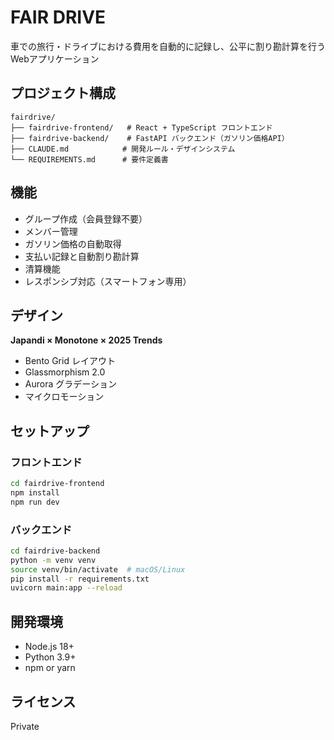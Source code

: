 # FAIR DRIVE

車での旅行・ドライブにおける費用を自動的に記録し、公平に割り勘計算を行うWebアプリケーション

## プロジェクト構成

```
fairdrive/
├── fairdrive-frontend/   # React + TypeScript フロントエンド
├── fairdrive-backend/    # FastAPI バックエンド（ガソリン価格API）
├── CLAUDE.md            # 開発ルール・デザインシステム
└── REQUIREMENTS.md      # 要件定義書
```

## 機能

- グループ作成（会員登録不要）
- メンバー管理
- ガソリン価格の自動取得
- 支払い記録と自動割り勘計算
- 清算機能
- レスポンシブ対応（スマートフォン専用）

## デザイン

**Japandi × Monotone × 2025 Trends**
- Bento Grid レイアウト
- Glassmorphism 2.0
- Aurora グラデーション
- マイクロモーション

## セットアップ

### フロントエンド

```bash
cd fairdrive-frontend
npm install
npm run dev
```

### バックエンド

```bash
cd fairdrive-backend
python -m venv venv
source venv/bin/activate  # macOS/Linux
pip install -r requirements.txt
uvicorn main:app --reload
```

## 開発環境

- Node.js 18+
- Python 3.9+
- npm or yarn

## ライセンス

Private